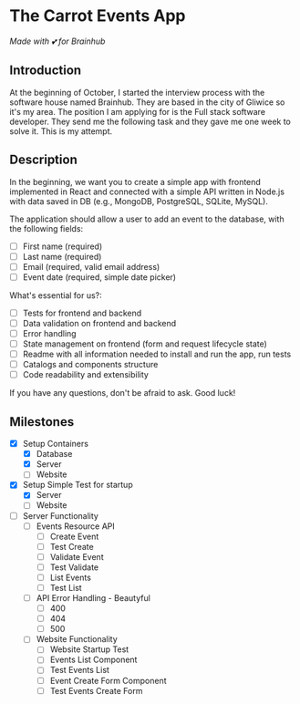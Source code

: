 # The Carrot Events App
_Made with 💕 for Brainhub_

## Introduction
At the beginning of October, I started the interview process with the software house named Brainhub. They are based in the city of Gliwice so it's my area. The position I am applying for is the Full stack software developer. They send me the following task and they gave me one week to solve it. This is my attempt.

## Description
In the beginning, we want you to create a simple app with frontend implemented in React and connected with a simple API written in Node.js with data saved in DB (e.g., MongoDB, PostgreSQL, SQLite, MySQL).

The application should allow a user to add an event to the database, with the
following fields:
 - [ ] First name (required)
 - [ ] Last name (required)
 - [ ] Email (required, valid email address)
 - [ ] Event date (required, simple date picker)

What's essential for us?:
 - [ ] Tests for frontend and backend
 - [ ] Data validation on frontend and backend
 - [ ] Error handling
 - [ ] State management on frontend (form and request lifecycle state)
 - [ ] Readme with all information needed to install and run the app, run tests
 - [ ] Catalogs and components structure
 - [ ] Code readability and extensibility

If you have any questions, don't be afraid to ask. Good luck!
## Milestones
 - [x] Setup Containers
   - [x] Database 
   - [x] Server
   - [ ] Website
 - [x] Setup Simple Test for startup
   - [x] Server
   - [ ] Website
 - [ ] Server Functionality
   - [ ] Events Resource API
     - [ ] Create Event
     - [ ] Test Create
     - [ ] Validate Event
     - [ ] Test Validate
     - [ ] List Events
     - [ ] Test List
   - [ ] API Error Handling - Beautyful
     - [ ] 400
     - [ ] 404
     - [ ] 500
   - [ ] Website Functionality
     - [ ] Website Startup Test
     - [ ] Events List Component
     - [ ] Test Events List
     - [ ] Event Create Form Component
     - [ ] Test Events Create Form
